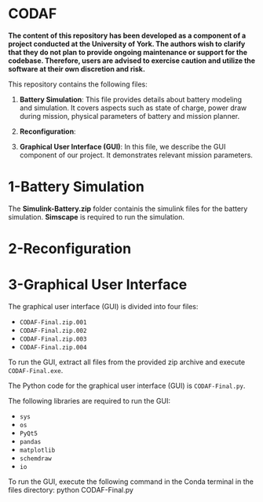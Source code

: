 # CODAF
**The content of this repository has been developed as a component of a project conducted at the University of York. The authors wish to clarify that they do not plan to provide ongoing maintenance or support for the codebase. Therefore, users are advised to exercise caution and utilize the software at their own discretion and risk.**

This repository contains the following files:

1. **Battery Simulation**: This file provides details about battery modeling and simulation. It covers aspects such as state of charge, power draw during mission, physical parameters of battery and mission planner.

2. **Reconfiguration**: 

3. **Graphical User Interface (GUI)**: In this file, we describe the GUI component of our project. It demonstrates relevant mission parameters.

# 1-Battery Simulation
The **Simulink-Battery.zip** folder containis the simulink files for the battery simulation. **Simscape** is required to run the simulation.

# 2-Reconfiguration

# 3-Graphical User Interface
The graphical user interface (GUI) is divided into four files:

- `CODAF-Final.zip.001`
- `CODAF-Final.zip.002`
- `CODAF-Final.zip.003`
- `CODAF-Final.zip.004`

To run the GUI, extract all files from the provided zip archive and execute `CODAF-Final.exe`.

The Python code for the graphical user interface (GUI) is `CODAF-Final.py`. 

The following libraries are required to run the GUI:
- `sys`
- `os`
- `PyQt5`
- `pandas`
- `matplotlib`
- `schemdraw`
- `io`

To run the GUI, execute the following command in the Conda terminal in the files directory:
python CODAF-Final.py

